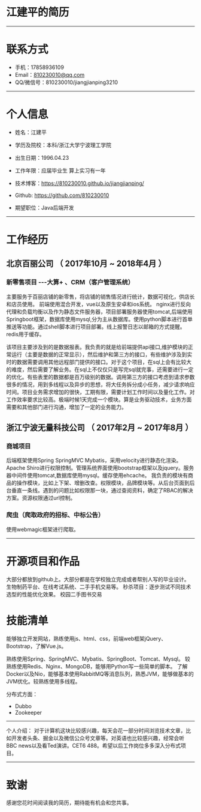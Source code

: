 # 江建平的简历
---


# 联系方式

- 手机：17858936109
- Email：810230010@qq.com
- QQ/微信号：810230010/jiangjianping3210

---

# 个人信息

 - 姓名：江建平
 - 学历及院校：本科/浙江大学宁波理工学院
 - 出生日期：1996.04.23

 - 工作年限：应届毕业生  算上实习有一年
 - 技术博客：https://810230010.github.io/jiangjianping/
 - Github: https://github.com/810230010

 - 期望职位：Java后端开发


---

# 工作经历

## 北京百丽公司 （ 2017年10月 ~ 2018年4月 ）

### 新零售项目   ---大算+ 、CRM（客户管理系统）
主要服务于百丽店铺的新零售，将店铺的销售情况进行统计，数据可视化，供店长和店员使用。
前端使用混合开发，vue以及原生安卓和ios系统。
nginx进行反向代理和负载均衡以及作为静态文件服务器，项目部署服务器使用tomcat,后端使用Springboot框架，数据库使用mysql,分为主从数据库。使用python脚本进行首单推送等功能。通过shell脚本进行项目部署。线上报警日志以邮箱的方式提醒。redis用于缓存。

该项目主要涉及到的是数据报表。我负责的就是给前端提供api接口,维护模块的正常运行（主要是数据的正常显示），然后维护和第三方的接口，有些维护涉及到实时的数据需要调用其他远程部门提供的接口。对于这个项目，在sql上会有比较大的难度，然后需要了解业务。在sql上不仅仅只是写完sql就完事，还需要进行一定的优化。有些表里的数据都是百万级别的数据。调用第三方的接口考虑到请求参数很多的情况，用到多线程以及异步的思想，将大任务拆分成小任务，减少请求响应时间。项目业务需求增加的很快，工期有限，需要计划工作时间以及量化工作。对工作效率要求比较高。极端时候1天完成一个模块。算是业务驱动技术，业务方面需要和其他部门进行沟通，增加了一定的业务能力。




## 浙江宁波无量科技公司 （ 2017年2月 ~ 2017年8月 ）

### 商城项目
后端框架使用Spring SpringMVC Mybatis，采用velocity进行静态化渲染。Apache Shiro进行权限控制。管理系统界面使用bootstrap框架以及jquery。服务器中间件使用tomcat,数据库使用mysql。缓存使用ehcache。
我负责的模块有商品的操作模块，比如上下架、增删改查。权限模块，品牌模块等。从后台页面到后台垂直一条线。遇到的问题比如权限那一块，通过查阅资料，确定了RBAC的解决方案。资源权限通过url控制。



### 爬虫（爬取政府的招标、中标公告）

使用webmagic框架进行爬取。

---

# 开源项目和作品
大部分都放到github上。大部分都是在学校独立完成或者帮别人写的毕业设计。
生物制药平台、在线考试系统、二手手机交易等。
秒杀项目：逐步测试不同技术选型的性能优化效果。
校园二手图书交易



# 技能清单

能够独立开发网站，熟练使用js、html、css，前端web框架jQuery、Bootstrap，了解Vue.js。

熟练使用Spring、SpringMVC、Mybatis、SpringBoot、Tomcat、Mysql。
较熟练使用Redis、Nginx、MongoDB，能够用Python写一些简单的脚本。
了解Docker以及Nio，能够基本使用RabbitMQ等消息队列，熟悉JVM，能够做基本的JVM优化。较熟练使用多线程。

分布式方面：
- Dubbo
- Zookeeper

---
个人介绍：
对于计算机这块比较感兴趣，每天会花一部分时间浏览技术文章，比如开发者头条、掘金以及微信公众号文章等。对英语也比较感兴趣，经常会听BBC news以及看Ted演讲。CET6 488。希望以后工作岗位多多深入分布式项目。





---

# 致谢
感谢您花时间阅读我的简历，期待能有机会和您共事。
